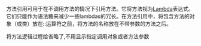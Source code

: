 方法引用可用于在不调用方法的情况下引用方法。它将方法视为[Lambda](https://so.csdn.net/so/search?q=Lambda&spm=1001.2101.3001.7020)表达式。它们只能作为语法糖来减少一些lambdas的冗长。在方法引用中，将包含方法的对象（或类）放在::运算符之前，将方法的名称放在不带参数的方法之后。

将方法逻辑过程给省略了,不用显示指定调用对象或者方法参数